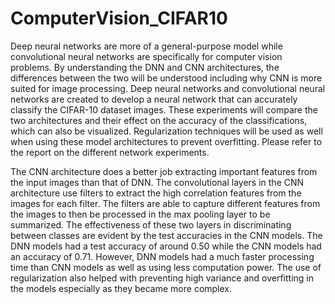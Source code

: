 # ComputerVision_CIFAR10

Deep neural networks are more of a general-purpose model while convolutional neural networks are specifically for computer vision problems. By understanding the DNN and CNN architectures, the differences between the two will be understood including why CNN is more suited for image processing.  Deep neural networks and convolutional neural networks are created to develop a neural network that can accurately classify the CIFAR-10 dataset images. These experiments will compare the two architectures and their effect on the accuracy of the classifications, which can also be visualized. Regularization techniques will be used as well when using these model architectures to prevent overfitting. Please refer to the report on the different network experiments. 

The CNN architecture does a better job extracting important features from the input images than that of DNN. The convolutional layers in the CNN architecture use filters to extract the high correlation features from the images for each filter. The filters are able to capture different features from the images to then be processed in the max pooling layer to be summarized. The effectiveness of these two layers in discriminating between classes are evident by the test accuracies in the CNN models. The DNN models had a test accuracy of around 0.50 while the CNN models had an accuracy of 0.71. However, DNN models had a much faster processing time than CNN models as well as using less computation power. The use of regularization also helped with preventing high variance and overfitting in the models especially as they became more complex.

